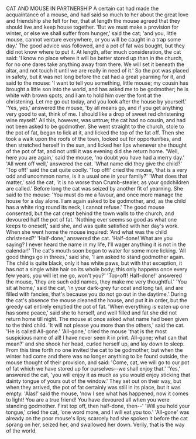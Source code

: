 CAT AND MOUSE IN PARTNERSHIP
A
certain
cat
had
made
the
acquaintance
of
a
mouse,
and
had
said
so
much
to
her
about
the
great
love
and
friendship
she
felt
for
her,
that
at
length
the
mouse
agreed
that
they
should
live
and
keep
house
together.
'But
we
must
make
a
provision
for
winter,
or
else
we
shall
suffer
from
hunger,'
said
the
cat;
'and
you,
little
mouse,
cannot
venture
everywhere,
or
you
will
be
caught
in
a
trap
some
day.'
The
good
advice
was
followed,
and
a
pot
of
fat
was
bought,
but
they
did
not
know
where
to
put
it.
At
length,
after
much
consideration,
the
cat
said:
'I
know
no
place
where
it
will
be
better
stored
up
than
in
the
church,
for
no
one
dares
take
anything
away
from
there.
We
will
set
it
beneath
the
altar,
and
not
touch
it
until
we
are
really
in
need
of
it.'
So
the
pot
was
placed
in
safety,
but
it
was
not
long
before
the
cat
had
a
great
yearning
for
it,
and
said
to
the
mouse:
'I
want
to
tell
you
something,
little
mouse;
my
cousin
has
brought
a
little
son
into
the
world,
and
has
asked
me
to
be
godmother;
he
is
white
with
brown
spots,
and
I
am
to
hold
him
over
the
font
at
the
christening.
Let
me
go
out
today,
and
you
look
after
the
house
by
yourself.'
'Yes,
yes,'
answered
the
mouse,
'by
all
means
go,
and
if
you
get
anything
very
good
to
eat,
think
of
me.
I
should
like
a
drop
of
sweet
red
christening
wine
myself.'
All
this,
however,
was
untrue;
the
cat
had
no
cousin,
and
had
not
been
asked
to
be
godmother.
She
went
straight
to
the
church,
stole
to
the
pot
of
fat,
began
to
lick
at
it,
and
licked
the
top
of
the
fat
off.
Then
she
took
a
walk
upon
the
roofs
of
the
town,
looked
out
for
opportunities,
and
then
stretched
herself
in
the
sun,
and
licked
her
lips
whenever
she
thought
of
the
pot
of
fat,
and
not
until
it
was
evening
did
she
return
home.
'Well,
here
you
are
again,'
said
the
mouse,
'no
doubt
you
have
had
a
merry
day.'
'All
went
off
well,'
answered
the
cat.
'What
name
did
they
give
the
child?'
'Top
off!'
said
the
cat
quite
coolly.
'Top
off!'
cried
the
mouse,
'that
is
a
very
odd
and
uncommon
name,
is
it
a
usual
one
in
your
family?'
'What
does
that
matter,'
said
the
cat,
'it
is
no
worse
than
Crumb-stealer,
as
your
godchildren
are
called.'
Before
long
the
cat
was
seized
by
another
fit
of
yearning.
She
said
to
the
mouse:
'You
must
do
me
a
favour,
and
once
more
manage
the
house
for
a
day
alone.
I
am
again
asked
to
be
godmother,
and,
as
the
child
has
a
white
ring
round
its
neck,
I
cannot
refuse.'
The
good
mouse
consented,
but
the
cat
crept
behind
the
town
walls
to
the
church,
and
devoured
half
the
pot
of
fat.
'Nothing
ever
seems
so
good
as
what
one
keeps
to
oneself,'
said
she,
and
was
quite
satisfied
with
her
day's
work.
When
she
went
home
the
mouse
inquired:
'And
what
was
the
child
christened?'
'Half-done,'
answered
the
cat.
'Half-done!
What
are
you
saying?
I
never
heard
the
name
in
my
life,
I'll
wager
anything
it
is
not
in
the
calendar!'
The
cat's
mouth
soon
began
to
water
for
some
more
licking.
'All
good
things
go
in
threes,'
said
she,
'I
am
asked
to
stand
godmother
again.
The
child
is
quite
black,
only
it
has
white
paws,
but
with
that
exception,
it
has
not
a
single
white
hair
on
its
whole
body;
this
only
happens
once
every
few
years,
you
will
let
me
go,
won't
you?'
'Top-off!
Half-done!'
answered
the
mouse,
'they
are
such
odd
names,
they
make
me
very
thoughtful.'
'You
sit
at
home,'
said
the
cat,
'in
your
dark-grey
fur
coat
and
long
tail,
and
are
filled
with
fancies,
that's
because
you
do
not
go
out
in
the
daytime.'
During
the
cat's
absence
the
mouse
cleaned
the
house,
and
put
it
in
order,
but
the
greedy
cat
entirely
emptied
the
pot
of
fat.
'When
everything
is
eaten
up
one
has
some
peace,'
said
she
to
herself,
and
well
filled
and
fat
she
did
not
return
home
till
night.
The
mouse
at
once
asked
what
name
had
been
given
to
the
third
child.
'It
will
not
please
you
more
than
the
others,'
said
the
cat.
'He
is
called
All-gone.'
'All-gone,'
cried
the
mouse
'that
is
the
most
suspicious
name
of
all!
I
have
never
seen
it
in
print.
All-gone;
what
can
that
mean?'
and
she
shook
her
head,
curled
herself
up,
and
lay
down
to
sleep.
From
this
time
forth
no
one
invited
the
cat
to
be
godmother,
but
when
the
winter
had
come
and
there
was
no
longer
anything
to
be
found
outside,
the
mouse
thought
of
their
provision,
and
said:
'Come,
cat,
we
will
go
to
our
pot
of
fat
which
we
have
stored
up
for
ourselves--we
shall
enjoy
that.'
'Yes,'
answered
the
cat,
'you
will
enjoy
it
as
much
as
you
would
enjoy
sticking
that
dainty
tongue
of
yours
out
of
the
window.'
They
set
out
on
their
way,
but
when
they
arrived,
the
pot
of
fat
certainly
was
still
in
its
place,
but
it
was
empty.
'Alas!'
said
the
mouse,
'now
I
see
what
has
happened,
now
it
comes
to
light!
You
are
a
true
friend!
You
have
devoured
all
when
you
were
standing
godmother.
First
top
off,
then
half-done,
then--'
'Will
you
hold
your
tongue,'
cried
the
cat,
'one
word
more,
and
I
will
eat
you
too.'
'All-gone'
was
already
on
the
poor
mouse's
lips;
scarcely
had
she
spoken
it
before
the
cat
sprang
on
her,
seized
her,
and
swallowed
her
down.
Verily,
that
is
the
way
of
the
world.
